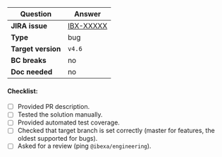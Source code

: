 | Question             | Answer                                                |
|----------------------|-------------------------------------------------------|
| **JIRA issue**       | [IBX-XXXXX](https://issues.ibexa.co/browse/IBX-XXXXX) |
| **Type**             | bug                                                   |
| **Target version**   | `v4.6`                                                |
| **BC breaks**        | no                                                    |
| **Doc needed**       | no                                                    |

<!-- Replace this comment with Pull Request description -->

#### Checklist:
- [ ] Provided PR description.
- [ ] Tested the solution manually.
- [ ] Provided automated test coverage.
- [ ] Checked that target branch is set correctly (master for features, the oldest supported for bugs).
- [ ] Asked for a review (ping `@ibexa/engineering`).
